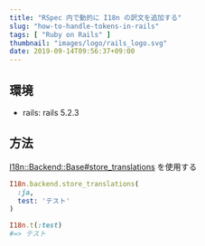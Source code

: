 ```yaml
---
title: "RSpec 内で動的に I18n の訳文を追加する"
slug: "how-to-handle-tokens-in-rails"
tags: [ "Ruby on Rails" ]
thumbnail: "images/logo/rails_logo.svg"
date: 2019-09-14T09:56:37+09:00
---
```


## 環境

* rails: rails 5.2.3

## 方法

[I18n::Backend::Base#store_translations](https://www.rubydoc.info/github/svenfuchs/i18n/I18n/Backend/Base:store_translations) を使用する

```rb
I18n.backend.store_translations(
  :ja,
  test: 'テスト'
)

I18n.t(:test)
#=> テスト
```
